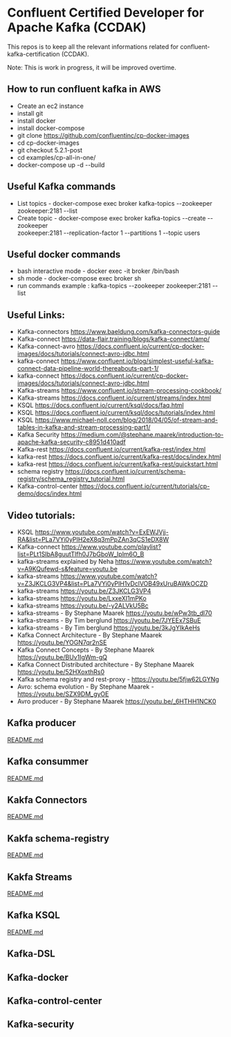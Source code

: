 # Confluent Certified Developer for Apache Kafka (CCDAK)

This repos is to keep all the relevant informations related for confluent-kafka-certification (CCDAK).

Note: This is work in progress, it will be improved overtime. 

## How to run confluent kafka in AWS ##
* Create an ec2 instance
* install git
* install docker
* install docker-compose
* git clone https://github.com/confluentinc/cp-docker-images
* cd cp-docker-images
* git checkout 5.2.1-post
* cd examples/cp-all-in-one/
* docker-compose up -d --build

## Useful Kafka commands
* List topics  - docker-compose exec broker kafka-topics --zookeeper zookeeper:2181 --list
* Create topic  - docker-compose exec broker kafka-topics --create --zookeeper \
                  zookeeper:2181 --replication-factor 1 --partitions 1 --topic users

## Useful docker commands
* bash interactive mode - docker exec -it broker /bin/bash
* sh mode - docker-compose exec broker sh
* run commands example : kafka-topics --zookeeper zookeeper:2181 --list


## Useful Links: ##
* Kafka-connectors https://www.baeldung.com/kafka-connectors-guide
* Kafka-connect https://data-flair.training/blogs/kafka-connect/amp/
* Kafka-connect-avro https://docs.confluent.io/current/cp-docker-images/docs/tutorials/connect-avro-jdbc.html
* kafka-connect https://www.confluent.io/blog/simplest-useful-kafka-connect-data-pipeline-world-thereabouts-part-1/
* kafka-connect https://docs.confluent.io/current/cp-docker-images/docs/tutorials/connect-avro-jdbc.html
* Kafka-streams https://www.confluent.io/stream-processing-cookbook/
* Kafka-streams https://docs.confluent.io/current/streams/index.html
* KSQL https://docs.confluent.io/current/ksql/docs/faq.html
* KSQL https://docs.confluent.io/current/ksql/docs/tutorials/index.html
* KSQL https://www.michael-noll.com/blog/2018/04/05/of-stream-and-tables-in-kafka-and-stream-processing-part1/
* Kafka Security https://medium.com/@stephane.maarek/introduction-to-apache-kafka-security-c8951d410adf
* Kafka-rest https://docs.confluent.io/current/kafka-rest/index.html
* kafka-rest https://docs.confluent.io/current/kafka-rest/docs/index.html
* kafka-rest https://docs.confluent.io/current/kafka-rest/quickstart.html
* schema registry https://docs.confluent.io/current/schema-registry/schema_registry_tutorial.html
* Kafka-control-center https://docs.confluent.io/current/tutorials/cp-demo/docs/index.html

## Video tutorials: ##
* KSQL https://www.youtube.com/watch?v=ExEWJVjj-RA&list=PLa7VYi0yPIH2eX8q3mPpZAn3qCS1eDX8W
* Kafka-connect https://www.youtube.com/playlist?list=PLt1SIbA8guutTlfh0J7bGboW_Iplm6O_B
* kafka-streams explained by Neha https://www.youtube.com/watch?v=A9KQufewd-s&feature=youtu.be
* kafka-streams https://www.youtube.com/watch?v=Z3JKCLG3VP4&list=PLa7VYi0yPIH1vDclVOB49xUruBAWkOCZD
* kafka-streams https://youtu.be/Z3JKCLG3VP4
* kafka-streams https://youtu.be/LxxeXI1mPKo
* kafka-streams https://youtu.be/-y2ALVkU5Bc
* kafka-streams - By Stephane Maarek https://youtu.be/wPw3tb_dl70
* kafka-streams - By Tim berglund https://youtu.be/7JYEEx7SBuE
* kafka-streams - By Tim berglund https://youtu.be/3kJgYIkAeHs
* Kafka Connect Architecture - By Stephane Maarek https://youtu.be/YOGN7qr2nSE
* Kafka Connect Concepts - By Stephane Maarek https://youtu.be/BUv1IgWm-gQ
* Kafka Connect Distributed architecture - By Stephane Maarek https://youtu.be/52HXoxthRs0
* Kafka schema registry and rest-proxy - https://youtu.be/5fjw62LGYNg
* Avro: schema evolution - By Stephane Maarek - https://youtu.be/SZX9DM_gyOE
* Avro producer - By Stephane Maarek https://youtu.be/_6HTHH1NCK0

## Kafka producer ##
[README.md](kafka-producer/README.md)
## Kafka consummer ##
[README.md](kafka-consumer/README.md)
## Kakfa Connectors ##
[README.md](kafka-connectors/README.md)
## Kakfa schema-registry ##
[README.md](kafka-schema-registry/README.md)
## Kakfa Streams ##
[README.md](kafka-streams/README.md)
## Kafka KSQL ##
[README.md](kafka-ksql/README.md)
## Kafka-DSL ##

## Kafka-docker ##

## Kafka-control-center ##

## Kafka-security ##
